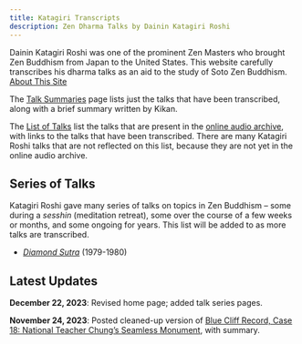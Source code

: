 ```yaml
---
title: Katagiri Transcripts
description: Zen Dharma Talks by Dainin Katagiri Roshi
---
```


Dainin Katagiri Roshi was one of the prominent Zen Masters who brought Zen Buddhism from Japan to the United States. This website carefully transcribes his dharma talks as an aid to the study of Soto Zen Buddhism. [About This Site](about)

The [Talk Summaries](summaries) page lists just the talks that have been transcribed, along with a brief summary written by Kikan.

The [List of Talks](list) list the talks that are present in the [online audio archive](https://www.mnzencenter.org/audio-archive-project.html), with links to the talks that have been transcribed. There are many Katagiri Roshi talks that are not reflected on this list, because they are not yet in the online audio archive.

## Series of Talks

Katagiri Roshi gave many series of talks on topics in Zen Buddhism – some during a *sesshin* (meditation retreat), some over the course of a few weeks or months, and some ongoing for years. This list will be added to as more talks are transcribed. 

- [*Diamond Sutra*](diamond-sutra) (1979-1980)


## Latest Updates

**December 22, 2023**: Revised home page; added talk series pages. 

**November 24, 2023**: Posted cleaned-up version of [Blue Cliff Record, Case 18: National Teacher Chung’s Seamless Monument](1981-07-18-Blue-Cliff-Record-Case-18), with summary. 

